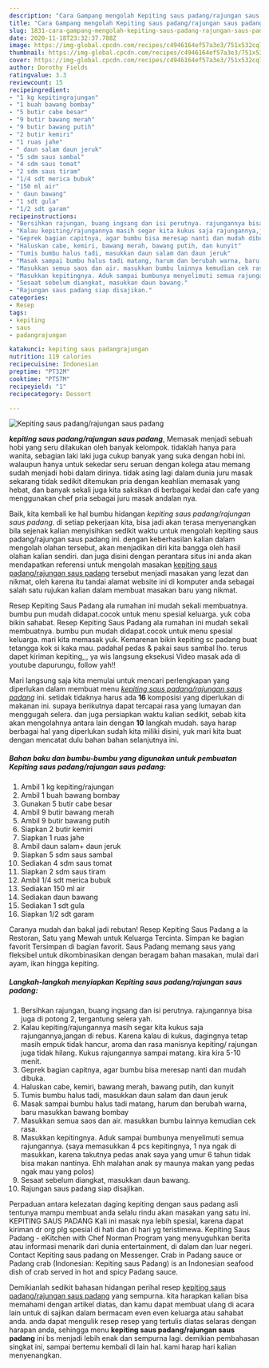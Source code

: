 ```yaml
---
description: "Cara Gampang mengolah Kepiting saus padang/rajungan saus padang yang Bisa Manjain Lidah"
title: "Cara Gampang mengolah Kepiting saus padang/rajungan saus padang yang Bisa Manjain Lidah"
slug: 1831-cara-gampang-mengolah-kepiting-saus-padang-rajungan-saus-padang-yang-bisa-manjain-lidah
date: 2020-11-18T23:32:37.788Z
image: https://img-global.cpcdn.com/recipes/c4946164ef57a3e3/751x532cq70/kepiting-saus-padangrajungan-saus-padang-foto-resep-utama.jpg
thumbnail: https://img-global.cpcdn.com/recipes/c4946164ef57a3e3/751x532cq70/kepiting-saus-padangrajungan-saus-padang-foto-resep-utama.jpg
cover: https://img-global.cpcdn.com/recipes/c4946164ef57a3e3/751x532cq70/kepiting-saus-padangrajungan-saus-padang-foto-resep-utama.jpg
author: Dorothy Fields
ratingvalue: 3.3
reviewcount: 15
recipeingredient:
- "1 kg kepitingrajungan"
- "1 buah bawang bombay"
- "5 butir cabe besar"
- "9 butir bawang merah"
- "9 butir bawang putih"
- "2 butir kemiri"
- "1 ruas jahe"
- " daun salam daun jeruk"
- "5 sdm saus sambal"
- "4 sdm saus tomat"
- "2 sdm saus tiram"
- "1/4 sdt merica bubuk"
- "150 ml air"
- " daun bawang"
- "1 sdt gula"
- "1/2 sdt garam"
recipeinstructions:
- "Bersihkan rajungan, buang ingsang dan isi perutnya. rajungannya bisa juga di potong 2, tergantung selera yah."
- "Kalau kepiting/rajungannya masih segar kita kukus saja rajungannya,jangan di rebus. Karena kalau di kukus, dagingnya tetap masih empuk tidak hancur, aroma dan rasa manisnya kepiting/ rajungan juga tidak hilang. Kukus rajungannya sampai matang. kira kira 5-10 menit."
- "Geprek bagian capitnya, agar bumbu bisa meresap nanti dan mudah dibuka."
- "Haluskan cabe, kemiri, bawang merah, bawang putih, dan kunyit"
- "Tumis bumbu halus tadi, masukkan daun salam dan daun jeruk"
- "Masak sampai bumbu halus tadi matang, harum dan berubah warna, baru masukkan bawang bombay"
- "Masukkan semua saos dan air. masukkan bumbu lainnya kemudian cek rasa."
- "Masukkan kepitingnya. Aduk sampai bumbunya menyelimuti semua rajungannya. (saya memasukkan 4 pcs kepitingnya, 1 nya ngak di masukkan, karena takutnya pedas anak saya yang umur 6 tahun tidak bisa makan nantinya. Ehh malahan anak sy maunya makan yang pedas ngak mau yang polos)"
- "Sesaat sebelum diangkat, masukkan daun bawang."
- "Rajungan saus padang siap disajikan."
categories:
- Resep
tags:
- kepiting
- saus
- padangrajungan

katakunci: kepiting saus padangrajungan 
nutrition: 119 calories
recipecuisine: Indonesian
preptime: "PT32M"
cooktime: "PT57M"
recipeyield: "1"
recipecategory: Dessert

---
```



![Kepiting saus padang/rajungan saus padang](https://img-global.cpcdn.com/recipes/c4946164ef57a3e3/751x532cq70/kepiting-saus-padangrajungan-saus-padang-foto-resep-utama.jpg)

<b><i>kepiting saus padang/rajungan saus padang</i></b>, Memasak menjadi sebuah hobi yang seru dilakukan oleh banyak kelompok. tidaklah hanya para wanita, sebagian laki laki juga cukup banyak yang suka dengan hobi ini. walaupun hanya untuk sekedar seru seruan dengan kolega atau memang sudah menjadi hobi dalam dirinya. tidak asing lagi dalam dunia juru masak sekarang tidak sedikit ditemukan pria dengan keahlian memasak yang hebat, dan banyak sekali juga kita saksikan di berbagai kedai dan cafe yang menggunakan chef pria sebagai juru masak andalan nya.

Baik, kita kembali ke hal bumbu hidangan <i>kepiting saus padang/rajungan saus padang</i>. di setiap pekerjaan kita, bisa jadi akan terasa menyenangkan bila sejenak kalian menyisihkan sedikit waktu untuk mengolah kepiting saus padang/rajungan saus padang ini. dengan keberhasilan kalian dalam mengolah olahan tersebut, akan menjadikan diri kita bangga oleh hasil olahan kalian sendiri. dan juga disini dengan perantara situs ini anda akan mendapatkan referensi untuk mengolah masakan <u>kepiting saus padang/rajungan saus padang</u> tersebut menjadi masakan yang lezat dan nikmat, oleh karena itu tandai alamat website ini di komputer anda sebagai salah satu rujukan kalian dalam membuat masakan baru yang nikmat.

Resep Kepiting Saus Padang ala rumahan ini mudah sekali membuatnya. bumbu pun mudah didapat.cocok untuk menu spesial keluarga. yuk coba bikin sahabat. Resep Kepiting Saus Padang ala rumahan ini mudah sekali membuatnya. bumbu pun mudah didapat.cocok untuk menu spesial keluarga. mari kita memasak yuk. Kemarenan bikin kepiting sc padang buat tetangga kok si kaka mau. padahal pedas &amp; pakai saus sambal lho. terus dapet kiriman kepiting,,, ya wis langsung eksekusi Video masak ada di youtube dapurungu, follow yah!!


Mari langsung saja kita memulai untuk mencari perlengkapan yang diperlukan dalam membuat menu <u><i>kepiting saus padang/rajungan saus padang</i></u> ini. setidak tidaknya harus ada <b>16</b> komposisi yang diperlukan di makanan ini. supaya berikutnya dapat tercapai rasa yang lumayan dan menggugah selera. dan juga persiapkan waktu kalian sedikit, sebab kita akan mengolahnya antara lain dengan <b>10</b> langkah mudah. saya harap berbagai hal yang diperlukan sudah kita miliki disini, yuk mari kita buat dengan mencatat dulu bahan bahan selanjutnya ini.

<!--inarticleads1-->

##### Bahan baku dan bumbu-bumbu yang digunakan untuk pembuatan Kepiting saus padang/rajungan saus padang:

1. Ambil 1 kg kepiting/rajungan
1. Ambil 1 buah bawang bombay
1. Gunakan 5 butir cabe besar
1. Ambil 9 butir bawang merah
1. Ambil 9 butir bawang putih
1. Siapkan 2 butir kemiri
1. Siapkan 1 ruas jahe
1. Ambil  daun salam+ daun jeruk
1. Siapkan 5 sdm saus sambal
1. Sediakan 4 sdm saus tomat
1. Siapkan 2 sdm saus tiram
1. Ambil 1/4 sdt merica bubuk
1. Sediakan 150 ml air
1. Sediakan  daun bawang
1. Sediakan 1 sdt gula
1. Siapkan 1/2 sdt garam


Caranya mudah dan bakal jadi rebutan! Resep Kepiting Saus Padang a la Restoran, Satu yang Mewah untuk Keluarga Tercinta. Simpan ke bagian favorit Tersimpan di bagian favorit. Saus Padang memang saus yang fleksibel untuk dikombinasikan dengan beragam bahan masakan, mulai dari ayam, ikan hingga kepiting. 

<!--inarticleads2-->

##### Langkah-langkah menyiapkan Kepiting saus padang/rajungan saus padang:

1. Bersihkan rajungan, buang ingsang dan isi perutnya. rajungannya bisa juga di potong 2, tergantung selera yah.
1. Kalau kepiting/rajungannya masih segar kita kukus saja rajungannya,jangan di rebus. Karena kalau di kukus, dagingnya tetap masih empuk tidak hancur, aroma dan rasa manisnya kepiting/ rajungan juga tidak hilang. Kukus rajungannya sampai matang. kira kira 5-10 menit.
1. Geprek bagian capitnya, agar bumbu bisa meresap nanti dan mudah dibuka.
1. Haluskan cabe, kemiri, bawang merah, bawang putih, dan kunyit
1. Tumis bumbu halus tadi, masukkan daun salam dan daun jeruk
1. Masak sampai bumbu halus tadi matang, harum dan berubah warna, baru masukkan bawang bombay
1. Masukkan semua saos dan air. masukkan bumbu lainnya kemudian cek rasa.
1. Masukkan kepitingnya. Aduk sampai bumbunya menyelimuti semua rajungannya. (saya memasukkan 4 pcs kepitingnya, 1 nya ngak di masukkan, karena takutnya pedas anak saya yang umur 6 tahun tidak bisa makan nantinya. Ehh malahan anak sy maunya makan yang pedas ngak mau yang polos)
1. Sesaat sebelum diangkat, masukkan daun bawang.
1. Rajungan saus padang siap disajikan.


Perpaduan antara kelezatan daging kepiting dengan saus padang asli tentunya mampu membuat anda selalu rindu akan masakan yang satu ini. KEPITING SAUS PADANG Kali ini masak nya lebih spesial, karena dapat kiriman dr org plg spesial di hati dan di hari yg teristimewa. Kepiting Saus Padang - eKitchen with Chef Norman Program yang menyuguhkan berita atau informasi menarik dari dunia entertainment, di dalam dan luar negeri. Contact Kepiting saus padang on Messenger. Crab in Padang sauce or Padang crab (Indonesian: Kepiting saus Padang) is an Indonesian seafood dish of crab served in hot and spicy Padang sauce. 

Demikianlah sedikit bahasan hidangan perihal resep <u>kepiting saus padang/rajungan saus padang</u> yang sempurna. kita harapkan kalian bisa memahami dengan artikel diatas, dan kamu dapat membuat ulang di acara lain untuk di sajikan dalam bermacam even even keluarga atau sahabat anda. anda dapat mengulik resep resep yang tertulis diatas selaras dengan harapan anda, sehingga menu <b>kepiting saus padang/rajungan saus padang</b> ini bs menjadi lebih enak dan sempurna lagi. demikian pembahasan singkat ini, sampai bertemu kembali di lain hal. kami harap hari kalian menyenangkan.
